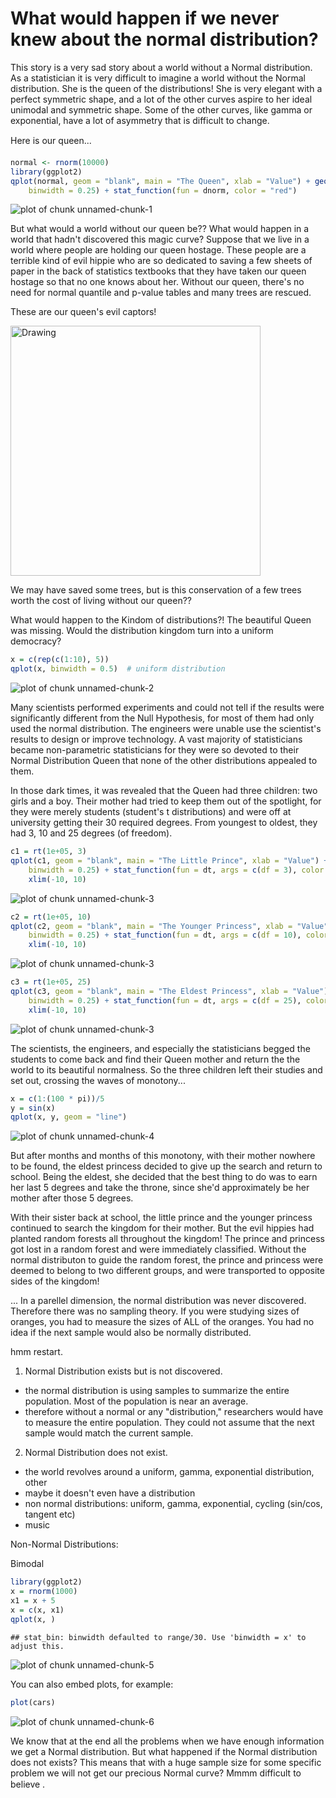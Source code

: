What would happen if we never knew about the normal distribution?
========================================================

This story is a very sad story about a world without a Normal distribution.  As a statistician it is very difficult to imagine a world without the Normal distribution.  She is the queen of the distributions!  She is very elegant with a perfect symmetric shape, and a lot of the other curves aspire to her ideal unimodal and symmetric shape. Some of the other curves, like gamma or exponential, have a lot of asymmetry that is difficult to change. 


Here is our queen...


```r
normal <- rnorm(10000)
library(ggplot2)
qplot(normal, geom = "blank", main = "The Queen", xlab = "Value") + geom_histogram(aes(y = ..density..), 
    binwidth = 0.25) + stat_function(fun = dnorm, color = "red")
```

![plot of chunk unnamed-chunk-1](figure/unnamed-chunk-1.png) 

But what would a world without our queen be?? What would happen in a world that hadn't discovered this magic curve?  Suppose that we live in a world where people are holding our queen hostage.  These people are a terrible kind of evil hippie who are so dedicated to saving a few sheets of paper in the back of statistics textbooks that they have taken our queen hostage so that no one knows about her.  Without our queen, there's no need for normal quantile and p-value tables and many trees are rescued.

These are our queen's evil captors!

<img src="http://flowerpower89.files.wordpress.com/2010/10/hippies.jpg" alt="Drawing" style="width: 400px;"/>

<!--  commented out original
![](http://flowerpower89.files.wordpress.com/2010/10/hippies.jpg =50x) 
-->

We may have saved some trees, but is this conservation of a few trees worth the cost of living without our queen?? 

What would happen to the Kindom of distributions?! The beautiful Queen was missing.  Would the distribution kingdom turn into a uniform democracy?

```r
x = c(rep(c(1:10), 5))
qplot(x, binwidth = 0.5)  # uniform distribution
```

![plot of chunk unnamed-chunk-2](figure/unnamed-chunk-2.png) 

Many scientists performed experiments and could not tell if the results were significantly different from the Null Hypothesis, for most of them had only used the normal distribution.  The engineers were unable use the scientist's results to design or improve technology.  A vast majority of statisticians became non-parametric statisticians for they were so devoted to their Normal Distribution Queen that none of the other distributions appealed to them.

In those dark times, it was revealed that the Queen had three children: two girls and a boy. Their mother had tried to keep them out of the spotlight, for they were merely students (student's t distributions) and were off at university getting their 30 required degrees.  From youngest to oldest, they had 3, 10 and 25 degrees (of freedom).

```r
c1 = rt(1e+05, 3)
qplot(c1, geom = "blank", main = "The Little Prince", xlab = "Value") + geom_histogram(aes(y = ..density..), 
    binwidth = 0.25) + stat_function(fun = dt, args = c(df = 3), color = "green") + 
    xlim(-10, 10)
```

![plot of chunk unnamed-chunk-3](figure/unnamed-chunk-31.png) 

```r
c2 = rt(1e+05, 10)
qplot(c2, geom = "blank", main = "The Younger Princess", xlab = "Value") + geom_histogram(aes(y = ..density..), 
    binwidth = 0.25) + stat_function(fun = dt, args = c(df = 10), color = "blue") + 
    xlim(-10, 10)
```

![plot of chunk unnamed-chunk-3](figure/unnamed-chunk-32.png) 

```r
c3 = rt(1e+05, 25)
qplot(c3, geom = "blank", main = "The Eldest Princess", xlab = "Value") + geom_histogram(aes(y = ..density..), 
    binwidth = 0.25) + stat_function(fun = dt, args = c(df = 25), color = "purple") + 
    xlim(-10, 10)
```

![plot of chunk unnamed-chunk-3](figure/unnamed-chunk-33.png) 

The scientists, the engineers, and especially the statisticians begged the students to come back and find their Queen mother and return the the world to its beautiful normalness.  So the three children left their studies and set out, crossing the waves of monotony...

```r
x = c(1:(100 * pi))/5
y = sin(x)
qplot(x, y, geom = "line")
```

![plot of chunk unnamed-chunk-4](figure/unnamed-chunk-4.png) 


But after months and months of this monotony, with their mother nowhere to be found, the eldest princess decided to give up the search and return to school.  Being the eldest, she decided that the best thing to do was to earn her last 5 degrees and take the throne, since she'd approximately be her mother after those 5 degrees. 

With their sister back at school, the little prince and the younger princess continued to search the kingdom for their mother. But the evil hippies had planted random forests all throughout the kingdom! The prince and princess got lost in a random forest and were immediately classified. Without the normal distributon to guide the random forest, the prince and princess were deemed to belong to two different groups, and were transported to opposite sides of the kingdom!





...
In a parellel dimension, the normal distribution was never discovered.  Therefore there was no sampling theory.  If you were studying sizes of oranges, you had to measure the sizes of ALL of the oranges. You had no idea if the next sample would also be normally distributed.  

hmm restart. 

1) Normal Distribution exists but is not discovered.
- the normal distribution is using samples to summarize the entire population.  Most of the population is near an average.
- therefore without a normal or any "distribution," researchers would have to measure the entire population. They could not assume that the next sample would match the current sample.

2) Normal Distribution does not exist.
- the world revolves around a uniform, gamma, exponential distribution, other
- maybe it doesn't even have a distribution
- non normal distributions: uniform, gamma, exponential, cycling (sin/cos, tangent etc)
- music

Non-Normal Distributions:

Bimodal

```r
library(ggplot2)
x = rnorm(1000)
x1 = x + 5
x = c(x, x1)
qplot(x, )
```

```
## stat_bin: binwidth defaulted to range/30. Use 'binwidth = x' to adjust this.
```

![plot of chunk unnamed-chunk-5](figure/unnamed-chunk-5.png) 



You can also embed plots, for example:


```r
plot(cars)
```

![plot of chunk unnamed-chunk-6](figure/unnamed-chunk-6.png) 



We know that at the end all the problems when we have enough information we get a Normal distribution. But what happened if the Normal distribution does not exists? This means that with a huge sample size for some specific problem we will not get our precious Normal curve? Mmmm  difficult to believe .
